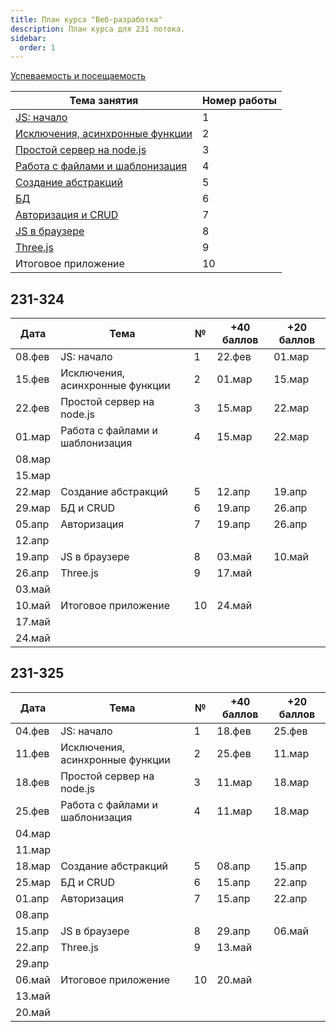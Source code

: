 ```yaml
---
title: План курса "Веб-разработка"
description: План курса для 231 потока.
sidebar:
  order: 1
---
```


[Успеваемость и посещаемость](https://drive.google.com/drive/folders/1SW49nK9hJa5PCEmks49AFEFjQ1ULLgld?usp=sharing)

| Тема занятия                                                  | Номер работы |
| ------------------------------------------------------------- | ------------ |
| [JS: начало](/2024/веб-разработка/lab1/)                      | 1            |
| [Исключения, асинхронные функции](/2024/веб-разработка/lab2/) | 2            |
| [Простой сервер на node.js](/2024/веб-разработка/lab3/)       | 3            |
| [Работа с файлами и шаблонизация](/2024/веб-разработка/lab4/) | 4            |
| [Создание абстракций](/2024/веб-разработка/lab5/)             | 5            |
| [БД](/2024/веб-разработка/lab6/)                              | 6            |
| [Авторизация и CRUD](/2024/веб-разработка/lab7/)              | 7            |
| [JS в браузере](/2024/веб-разработка/lab8/)                   | 8            |
| [Three.js](/2024/веб-разработка/lab9/)                        | 9            |
| Итоговое приложение                                           | 10           |

## 231-324

| Дата   | Тема                            | №   | +40 баллов | +20 баллов |
| ------ | ------------------------------- | --- | ---------- | ---------- |
| 08.фев | JS: начало                      | 1   | 22.фев     | 01.мар     |
| 15.фев | Исключения, асинхронные функции | 2   | 01.мар     | 15.мар     |
| 22.фев | Простой сервер на node.js       | 3   | 15.мар     | 22.мар     |
| 01.мар | Работа с файлами и шаблонизация | 4   | 15.мар     | 22.мар     |
| 08.мар |                                 |     |            |            |
| 15.мар |                                 |     |            |            |
| 22.мар | Создание абстракций             | 5   | 12.апр     | 19.апр     |
| 29.мар | БД и CRUD                       | 6   | 19.апр     | 26.апр     |
| 05.апр | Авторизация                     | 7   | 19.апр     | 26.апр     |
| 12.апр |                                 |     |            |            |
| 19.апр | JS в браузере                   | 8   | 03.май     | 10.май     |
| 26.апр | Three.js                        | 9   | 17.май     |            |
| 03.май |                                 |     |            |            |
| 10.май | Итоговое приложение             | 10  | 24.май     |            |
| 17.май |                                 |     |            |            |
| 24.май |                                 |     |            |            |

## 231-325

| Дата   | Тема                            | №   | +40 баллов | +20 баллов |
| ------ | ------------------------------- | --- | ---------- | ---------- |
| 04.фев | JS: начало                      | 1   | 18.фев     | 25.фев     |
| 11.фев | Исключения, асинхронные функции | 2   | 25.фев     | 11.мар     |
| 18.фев | Простой сервер на node.js       | 3   | 11.мар     | 18.мар     |
| 25.фев | Работа с файлами и шаблонизация | 4   | 11.мар     | 18.мар     |
| 04.мар |                                 |     |            |            |
| 11.мар |                                 |     |            |            |
| 18.мар | Создание абстракций             | 5   | 08.апр     | 15.апр     |
| 25.мар | БД и CRUD                       | 6   | 15.апр     | 22.апр     |
| 01.апр | Авторизация                     | 7   | 15.апр     | 22.апр     |
| 08.апр |                                 |     |            |            |
| 15.апр | JS в браузере                   | 8   | 29.апр     | 06.май     |
| 22.апр | Three.js                        | 9   | 13.май     |            |
| 29.апр |                                 |     |            |            |
| 06.май | Итоговое приложение             | 10  | 20.май     |            |
| 13.май |                                 |     |            |            |
| 20.май |                                 |     |            |            |
